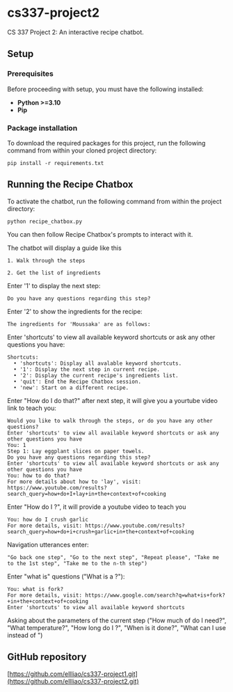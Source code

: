# cs337-project2
CS 337 Project 2: An interactive recipe chatbot.

## Setup

### Prerequisites

Before proceeding with setup, you must have the following installed:

* **Python >=3.10**
* **Pip**

### Package installation

To download the required packages for this project, run the following command from within your cloned project directory:
```
pip install -r requirements.txt
```

## Running the Recipe Chatbox

To activate the chatbot, run the following command from within the project directory:
```
python recipe_chatbox.py
```

You can then follow Recipe Chatbox's prompts to interact with it.

The chatbot will display a guide like this

```
1. Walk through the steps

2. Get the list of ingredients
```

Enter '1' to display the next step:
```
Do you have any questions regarding this step?
```

Enter '2' to show the ingredients for the recipe:
```
The ingredients for 'Moussaka' are as follows:
```

Enter 'shortcuts' to view all available keyword shortcuts or ask any other questions you have:
```
Shortcuts:
  • 'shortcuts': Display all avalable keyword shortcuts.
  • '1': Display the next step in current recipe.
  • '2': Display the current recipe's ingredients list.
  • 'quit': End the Recipe Chatbox session.
  • 'new': Start on a different recipe.
```

Enter "How do I do that?" after next step, it will give you a yourtube video link to teach you:
```
Would you like to walk through the steps, or do you have any other questions?
Enter 'shortcuts' to view all available keyword shortcuts or ask any other questions you have
You: 1
Step 1: Lay eggplant slices on paper towels.
Do you have any questions regarding this step?
Enter 'shortcuts' to view all available keyword shortcuts or ask any other questions you have
You: how to do that?
For more details about how to 'lay', visit: https://www.youtube.com/results?search_query=how+do+I+lay+in+the+context+of+cooking
```

Enter "How do I <specific technique>?", it will provide a youtube video to teach you
```
You: how do I crush garlic
For more details, visit: https://www.youtube.com/results?search_query=how+do+i+crush+garlic+in+the+context+of+cooking
```

Navigation utterances enter:
```
"Go back one step", "Go to the next step", "Repeat please", "Take me to the 1st step", "Take me to the n-th step")
```

Enter "what is" questions ("What is a <tool being mentioned>?"):
```
You: what is fork?
For more details, visit: https://www.google.com/search?q=what+is+fork?+in+the+context+of+cooking
Enter 'shortcuts' to view all available keyword shortcuts
```

Asking about the parameters of the current step ("How much of <ingredient> do I need?", "What temperature?", "How long do I <specific technique>?", "When is it done?", "What can I use instead of <ingredient or tool>")

## GitHub repository
[https://github.com/ellliao/cs337-project1.git](https://github.com/ellliao/cs337-project2.git)
